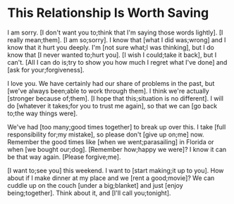 # This Relationship Is Worth Saving

I am sorry. [I don't want you to;think that I'm saying those words lightly]. [I really mean;them]. [I am so;sorry]. I know that [what I did was;wrong] and I know that it hurt you deeply. I'm [not sure what;I was thinking], but I do know that [I never wanted to;hurt you]. [I wish I could;take it back], but I can't. [All I can do is;try to show you how much I regret what I've done] and [ask for your;forgiveness].

I love you. We have certainly had our share of problems in the past, but [we've always been;able to work through them]. I think we're actually [stronger because of;them]. [I hope that this;situation is no different]. I will do [whatever it takes;for you to trust me again], so that we can [go back to;the way things were].

We've had [too many;good times together] to break up over this. I take [full responsibility for;my mistake], so please don't [give up on;me] now. Remember the good times like [when we went;parasailing] in Florida or when [we bought our;dog]. [Remember how;happy we were]? I know it can be that way again. [Please forgive;me].

[I want to;see you] this weekend. I want to [start making;it up to you]. How about if I make dinner at my place and we [rent a good;movie]? We can cuddle up on the couch [under a big;blanket] and just [enjoy being;together]. Think about it, and [I'll call you;tonight].
